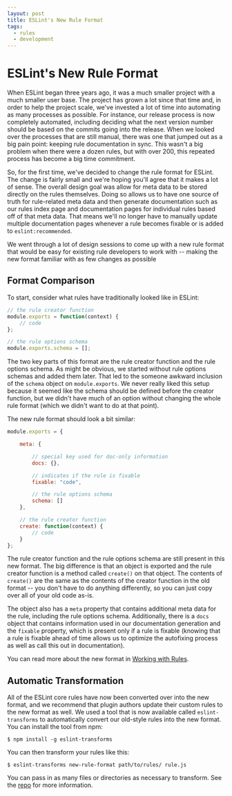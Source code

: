 ```yaml
---
layout: post
title: ESLint's New Rule Format
tags:
  - rules
  - development
---
```

# ESLint's New Rule Format

When ESLint began three years ago, it was a much smaller project with a much smaller user base. The project has grown a lot since that time and, in order to help the project scale, we've invested a lot of time into automating as many processes as possible. For instance, our release process is now completely automated, including deciding what the next version number should be based on the commits going into the release. When we looked over the processes that are still manual, there was one that jumped out as a big pain point: keeping rule documentation in sync. This wasn't a big problem when there were a dozen rules, but with over 200, this repeated process has become a big time commitment.

So, for the first time, we've decided to change the rule format for ESLint. The change is fairly small and we're hoping you'll agree that it makes a lot of sense. The overall design goal was allow for meta data to be stored directly on the rules themselves. Doing so allows us to have one source of truth for rule-related meta data and then generate documentation such as our rules index page and documentation pages for individual rules based off of that meta data. That means we'll no longer have to manually update multiple documentation pages whenever a rule becomes fixable or is added to `eslint:recommended`.

We went through a lot of design sessions to come up with a new rule format that would be easy for existing rule developers to work with -- making the new format familiar with as few changes as possible

## Format Comparison

To start, consider what rules have traditionally looked like in ESLint:

```js
// the rule creator function
module.exports = function(context) {
    // code
};

// the rule options schema
module.exports.schema = [];
```

The two key parts of this format are the rule creator function and the rule options schema. As might be obvious, we started without rule options schemas and added them later. That led to the someone awkward inclusion of the `schema` object on `module.exports`. We never really liked this setup because it seemed like the schema should be defined before the creator function, but we didn't have much of an option without changing the whole rule format (which we didn't want to do at that point).

The new rule format should look a bit similar:

```js
module.exports = {

    meta: {

        // special key used for doc-only information
        docs: {},

        // indicates if the rule is fixable
        fixable: "code",

        // the rule options schema
        schema: []
    },

    // the rule creator function
    create: function(context) {
        // code
    }
};
```

The rule creator function and the rule options schema are still present in this new format. The big difference is that an object is exported and the rule creator function is a method called `create()` on that object. The contents of `create()` are the same as the contents of the creator function in the old format -- you don't have to do anything differently, so you can just copy over all of your old code as-is.

The object also has a `meta` property that contains additional meta data for the rule, including the rule options schema. Additionally, there is a `docs` object that contains information used in our documentation generation and the `fixable` property, which is present only if a rule is fixable (knowing that a rule is fixable ahead of time allows us to optimize the autofixing process as well as call this out in documentation).

You can read more about the new format in [Working with Rules](http://eslint.org/docs/developer-guide/working-with-rules).

## Automatic Transformation

All of the ESLint core rules have now been converted over into the new format, and we recommend that plugin authors update their custom rules to the new format as well. We used a tool that is now available called `eslint-transforms` to automatically convert our old-style rules into the new format. You can install the tool from npm:

```
$ npm install -g eslint-transforms
```

You can then transform your rules like this:

```
$ eslint-transforms new-rule-format path/to/rules/ rule.js
```

You can pass in as many files or directories as necessary to transform. See the [repo](https://github.com/eslint/eslint-transforms) for more information.



